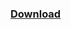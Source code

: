### [Download](https://jitpack.io/com/github/hazae41/mc-blockregen/civs-SNAPSHOT/mc-blockregen-civs-SNAPSHOT-bundle.jar)
